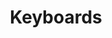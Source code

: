 ---
title: Keyboards
summary: The mechanical keyboards I've built and keyboard related thoughts.
description: Explore some of my recent posts.
---